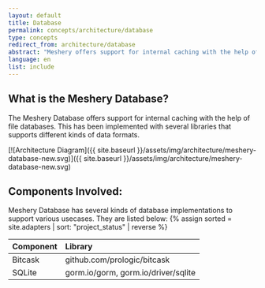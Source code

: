 ```yaml
---
layout: default
title: Database
permalink: concepts/architecture/database
type: concepts
redirect_from: architecture/database
abstract: "Meshery offers support for internal caching with the help of file databases. This has been implemented with several libraries that supports different kinds of data formats."
language: en
list: include
---
```


## What is the Meshery Database?

The Meshery Database offers support for internal caching with the help of file databases. This has been implemented with several libraries that supports different kinds of data formats. 

[![Architecture Diagram]({{ site.baseurl }}/assets/img/architecture/meshery-database-new.svg)]({{ site.baseurl }}/assets/img/architecture/meshery-database-new.svg)

## Components Involved:

Meshery Database has several kinds of database implementations to support various usecases. They are listed below:
{% assign sorted = site.adapters | sort: "project_status" | reverse %}

| Component      | Library                               |
| :------------- | :------------------------------------ |
| Bitcask        | github.com/prologic/bitcask           |
| SQLite         | gorm.io/gorm, gorm.io/driver/sqlite   |
